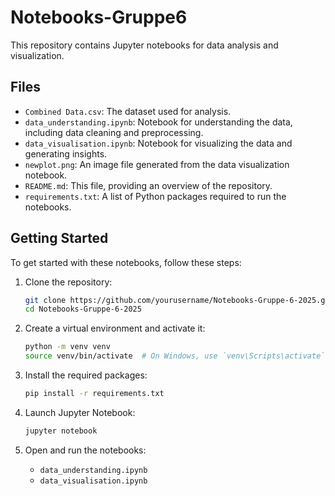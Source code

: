 # Notebooks-Gruppe6

This repository contains Jupyter notebooks for data analysis and visualization.

## Files

- `Combined Data.csv`: The dataset used for analysis.
- `data_understanding.ipynb`: Notebook for understanding the data, including data cleaning and preprocessing.
- `data_visualisation.ipynb`: Notebook for visualizing the data and generating insights.
- `newplot.png`: An image file generated from the data visualization notebook.
- `README.md`: This file, providing an overview of the repository.
- `requirements.txt`: A list of Python packages required to run the notebooks.

## Getting Started

To get started with these notebooks, follow these steps:

1. Clone the repository:
    ```sh
    git clone https://github.com/yourusername/Notebooks-Gruppe-6-2025.git
    cd Notebooks-Gruppe-6-2025
    ```

2. Create a virtual environment and activate it:
    ```sh
    python -m venv venv
    source venv/bin/activate  # On Windows, use `venv\Scripts\activate`
    ```

3. Install the required packages:
    ```sh
    pip install -r requirements.txt
    ```

4. Launch Jupyter Notebook:
    ```sh
    jupyter notebook
    ```

5. Open and run the notebooks:
    - `data_understanding.ipynb`
    - `data_visualisation.ipynb`
